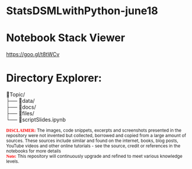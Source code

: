 # StatsDSMLwithPython-june18    
  
# Notebook Stack Viewer      
  
https://goo.gl/t8tWCv  
  
# Directory Explorer:      
:open_file_folder:Topic/      
├── :open_file_folder:data/  
├── :open_file_folder:docs/    
├── :open_file_folder:files/   
└── :closed_book:scriptSlides.ipynb
  
<sub><span style="color:red; font-family:Comic Sans MS">**DISCLAIMER:**</span> The images, code snippets, excerpts and screenshots presented in the repository were not invented but collected, borrowed and copied from a large amount of sources. These sources include similar and found on the internet, books, blog posts, YouTube videos and other online tutorials - see the source, credit or references in the notebooks for more details</sub>  
<sub><span style="color:red; font-family:Comic Sans MS">**Note:**</span> This repository will continuously upgrade and refined to meet various knowledge levels.</sub>    

